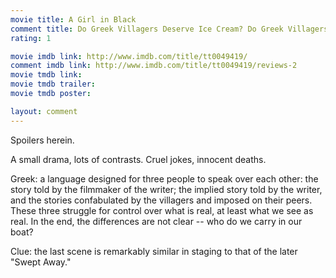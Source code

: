 ```yaml
---
movie title: A Girl in Black
comment title: Do Greek Villagers Deserve Ice Cream? Do Greek Villagers Deserve Ice Cream?
rating: 1

movie imdb link: http://www.imdb.com/title/tt0049419/
comment imdb link: http://www.imdb.com/title/tt0049419/reviews-2
movie tmdb link: 
movie tmdb trailer: 
movie tmdb poster: 

layout: comment
---
```


Spoilers herein.

A small drama, lots of contrasts. Cruel jokes, innocent deaths.

Greek: a language designed for three people to speak over each other: the story told by  the filmmaker of the writer; the implied story told by the writer, and the stories  confabulated by the villagers and imposed on their peers. These three struggle for  control over what is real, at least what we see as real. In the end, the differences are not  clear -- who do we carry in our boat?

Clue: the last scene is remarkably similar in staging to that of the later "Swept Away."